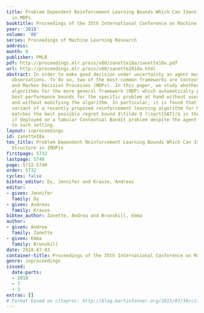 ```yaml
---
title: Problem Dependent Reinforcement Learning Bounds Which Can Identify Bandit Structure
  in MDPs
booktitle: Proceedings of the 35th International Conference on Machine Learning
year: '2018'
volume: '80'
series: Proceedings of Machine Learning Research
address: 
month: 0
publisher: PMLR
pdf: http://proceedings.mlr.press/v80/zanette18a/zanette18a.pdf
url: http://proceedings.mlr.press/v80/zanette2018a.html
abstract: In order to make good decision under uncertainty an agent must learn from
  observations. To do so, two of the most common frameworks are Contextual Bandits
  and Markov Decision Processes (MDPs). In this paper, we study whether there exist
  algorithms for the more general framework (MDP) which automatically provide the
  best performance bounds for the specific problem at hand without user intervention
  and without modifying the algorithm. In particular, it is found that a very minor
  variant of a recently proposed reinforcement learning algorithm for MDPs already
  matches the best possible regret bound $\tilde O (\sqrt{SAT})$ in the dominant term
  if deployed on a tabular Contextual Bandit problem despite the agent being agnostic
  to such setting.
layout: inproceedings
id: zanette18a
tex_title: Problem Dependent Reinforcement Learning Bounds Which Can Identify Bandit
  Structure in {MDP}s
firstpage: 5732
lastpage: 5740
page: 5732-5740
order: 5732
cycles: false
bibtex_editor: Dy, Jennifer and Krause, Andreas
editor:
- given: Jennifer
  family: Dy
- given: Andreas
  family: Krause
bibtex_author: Zanette, Andrea and Brunskill, Emma
author:
- given: Andrea
  family: Zanette
- given: Emma
  family: Brunskill
date: 2018-07-03
container-title: Proceedings of the 35th International Conference on Machine Learning
genre: inproceedings
issued:
  date-parts:
  - 2018
  - 7
  - 3
extras: []
# Format based on citeproc: http://blog.martinfenner.org/2013/07/30/citeproc-yaml-for-bibliographies/
---
```

